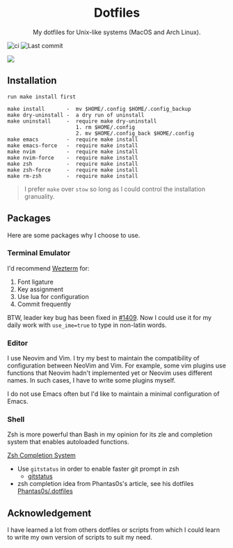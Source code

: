<div align="center">

# Dotfiles

My dotfiles for Unix-like systems (MacOS and Arch Linux).

</div>

![ci](https://github.com/tizee/dotfiles/actions/workflows/ci.yaml/badge.svg)
![Last commit](https://img.shields.io/github/last-commit/tizee/dotfiles?style=flat-square)

![](https://user-images.githubusercontent.com/33030965/150770997-7abd15ec-0882-41ea-911e-83241cc4b306.png)

## Installation

```
run make install first

make install       -  mv $HOME/.config $HOME/.config_backup
make dry-uninstall -  a dry run of uninstall
make uninstall     -  require make dry-uninstall
                      1. rm $HOME/.config
                      2. mv $HOME/.config_back $HOME/.config
make emacs         -  require make install
make emacs-force   -  require make install
make nvim          -  require make install
make nvim-force    -  require make install
make zsh           -  require make install
make zsh-force     -  require make install
make rm-zsh        -  require make install
```

> I prefer `make` over `stow` so long as I could control the installation granuality.

## Packages

Here are some packages why I choose to use.

### Terminal Emulator

I'd recommend [Wezterm](https://github.com/wez/wezterm) for:

1. Font ligature
2. Key assignment
3. Use lua for configuration
4. Commit frequently

BTW, leader key bug has been fixed in [#1409](https://github.com/wez/wezterm/issues/1409). Now I could use it for my daily work with `use_ime=true` to type in non-latin words.

### Editor

I use Neovim and Vim. I try my best to maintain the compatibility of configuration between NeoVim and Vim. For example, some vim plugins use functions that Neovim hadn't implemented yet or Neovim uses different names. In such cases, I have to write some plugins myself.

I do not use Emacs often but I'd like to maintain a minimal configuration of Emacs.

### Shell

Zsh is more powerful than Bash in my opinion for its zle and completion system that enables autoloaded functions.

[Zsh Completion System](https://zsh.sourceforge.io/Doc/Release/Completion-System.html)

- Use `gitstatus` in order to enable faster git prompt in zsh
  - [gitstatus](https://github.com/romkatv/gitstatus)
- zsh completion idea from Phantas0s's article, see his dotfiles [Phantas0s/.dotfiles](https://github.com/Phantas0s/.dotfiles)

## Acknowledgement

I have learned a lot from others dotfiles or scripts from which I could learn to write my own version of scripts to suit my need.
